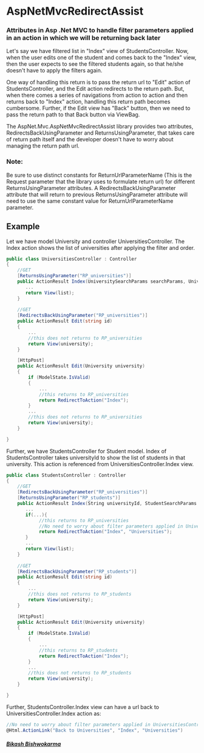 # AspNetMvcRedirectAssist
### Attributes in Asp .Net MVC to handle filter parameters applied in an action in which we will be returning back later

Let's say we have filtered list in "Index" view of StudentsController. Now, when the user edits one of the student and comes back to the "Index" view, then the user expects to see the filtered students again, so that he/she doesn't have to apply the filters again.

One way of handling this return is to pass the return url to "Edit" action of StudentsController, and the Edit action redirects to the return path. But, when there comes a series of navigations from action to action and then returns back to "Index" action, handling this return path becomes cumbersome. Further, if the Edit view has "Back" button, then we need to pass the return path to that Back button via ViewBag.

The AspNet.Mvc.AspNetMvcRedirectAssist library provides two attributes, RedirectsBackUsingParameter and ReturnsUsingParameter, that takes care of return path itself and the developer doesn't have to worry about managing the return path url.

### Note: 
Be sure to use distinct constants for ReturnUrlParameterName (This is the Request parameter that the library uses to formulate return url) for different ReturnsUsingParameter attributes. A RedirectsBackUsingParameter attribute that will return to previous ReturnsUsingParameter attribute will need to use the same constant value for ReturnUrlParameterName parameter.

## Example
Let we have model University and controller UniversitiesController. The Index action shows the list of universities after applying the filter and order.

```CS
public class UniversitiesController : Controller
{
	//GET
	[ReturnsUsingParameter("RP_universities")]
	public ActionResult Index(UniversitySearchParams searchParams, UniversityOrderbyParams orderBy){
	   ...
	   return View(list);
	}
	
	//GET
	[RedirectsBackUsingParameter("RP_universities")]
	public ActionResult Edit(string id)
	{
		...
		//this does not returns to RP_universities
		return View(university);
	}

	[HttpPost]
	public ActionResult Edit(University university)
	{
		if (ModelState.IsValid)
		{
			...
			//this returns to RP_universities
			return RedirectToAction("Index");
		}
		...
		//this does not returns to RP_universities
		return View(university);
	}

}

```

Further, we have StudentsController for Student model. Index of StudentsController takes universityId to show the list of students in that university. This action is referenced from UniversitiesController.Index view.


```CS
public class StudentsController : Controller
{
	//GET
	[RedirectsBackUsingParameter("RP_universities")]
	[ReturnsUsingParameter("RP_students")]
	public ActionResult Index(String universityId, StudentSearchParams searchParams, StudentOrderbyParams orderBy){
	   ...
	   if(...){
			//this returns to RP_universities
			//No need to worry about filter parameters applied in UniversitiesController.Index
			return RedirectToAction("Index", "Universities");
	   }
	   ...
	   return View(list);
	}
	
	//GET
	[RedirectsBackUsingParameter("RP_students")]
	public ActionResult Edit(string id)
	{
		...
		//this does not returns to RP_students
		return View(university);
	}

	[HttpPost]
	public ActionResult Edit(University university)
	{
		if (ModelState.IsValid)
		{
			...
			//this returns to RP_students
			return RedirectToAction("Index");
		}
		...
		//this does not returns to RP_students
		return View(university);
	}

}

```

Further, StudentsController.Index view can have a url back to UniversitiesController.Index action as:

```CS
//No need to worry about filter parameters applied in UniversitiesController.Index
@Html.ActionLink("Back to Universities", "Index", "Universities") 
```
##### [Bikash Bishwokarma](https://bbishwokarma.github.io/)

